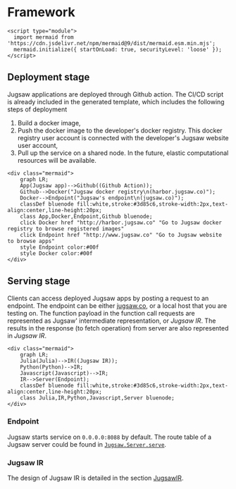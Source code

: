 # Framework
```@raw html
<script type="module">
  import mermaid from 'https://cdn.jsdelivr.net/npm/mermaid@9/dist/mermaid.esm.min.mjs';
  mermaid.initialize({ startOnLoad: true, securityLevel: 'loose' });
</script>
```

## Deployment stage
Jugsaw applications are deployed through Github action. The CI/CD script is already included in the generated template, which includes the following steps of deployment
1. Build a docker image,
2. Push the docker image to the developer's docker registry. This docker registry user account is connected with the developer's Jugsaw website user account,
3. Pull up the service on a shared node. In the future, elastic computational resources will be available.

```@raw html
<div class="mermaid">
    graph LR;
    App(Jugsaw app)-->Github((Github Action));
    Github-->Docker("Jugsaw docker registry\n(harbor.jugsaw.co)");
    Docker-->Endpoint("Jugsaw's endpoint\n(jugsaw.co)");
    classDef bluenode fill:white,stroke:#3d85c6,stroke-width:2px,text-align:center,line-height:20px;
    class App,Docker,Endpoint,Github bluenode;
    click Docker href "http://harbor.jugsaw.co" "Go to Jugsaw docker registry to browse registered images"
    click Endpoint href "http://www.jugsaw.co" "Go to Jugsaw website to browse apps"
    style Endpoint color:#00f
    style Docker color:#00f
</div>
```

## Serving stage
Clients can access deployed Jugsaw apps by posting a request to an endpoint. The endpoint can be either [jugsaw.co](jugsaw.co), or a local host that you are testing on.
The function payload in the function call requests are represented as Jugsaw' intermediate representation, or *Jugsaw IR*.
The results in the response (to fetch operation) from server are also represented in *Jugsaw IR*.
```@raw html
<div class="mermaid">
    graph LR;
    Julia(Julia)-->IR((Jugsaw IR));
    Python(Python)-->IR;
    Javascript(Javascript)-->IR;
    IR-->Server(Endpoint);
    classDef bluenode fill:white,stroke:#3d85c6,stroke-width:2px,text-align:center,line-height:20px;
    class Julia,IR,Python,Javascript,Server bluenode;
</div>
```

### Endpoint

Jugsaw starts service on `0.0.0.0:8088` by default.
The route table of a Jugsaw server could be found in [`Jugsaw.Server.serve`](@ref).

### Jugsaw IR
The design of Jugsaw IR is detailed in the section [JugsawIR](@ref).